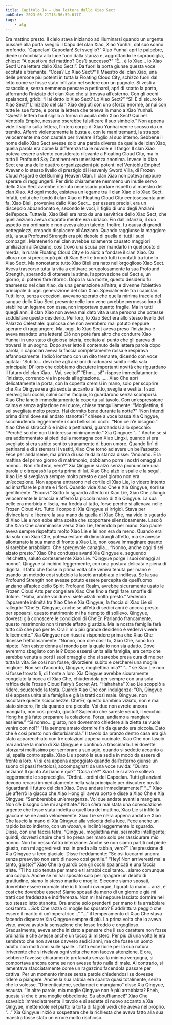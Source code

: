 ```yaml
---
title: Capitolo 14 – Una lettera dallo Xiao Sect
pubDate: 2023-05-21T13:56:59.617Z
tags:
    - atg
---
```


Era mattino presto. Il cielo stava iniziando ad illuminarsi quando un urgente bussare alla porta svegliò il Capo del clan Xiao, Xiao Yunhai, dal suo sonno profondo. “Capoclan! Capoclan! Sei sveglio?”
Xiao Yunhai aprì le palpebre, diede un’occhiata alla luce fuori dalla stanza e, aggrottando le sopracciglia, chiese: “A quest’ora del mattino? Cos’è successo?”
“È… è lo Xiao… lo Xiao Sect! Una lettera dallo Xiao Sect!”. Da fuori la porta giunse questa voce eccitata e tremante.
“Cosa? Lo Xiao Sect?”
Il Maestro del clan Xiao, una delle persone più potenti in tutta la Floating Cloud City, schizzò fuori dal letto come se fosse stato infilzato nel sedere con un pugnale. Si vestì a casaccio e, senza nemmeno pensare a pettinarsi, aprì di scatto la porta, afferrando l’iniziato del clan Xiao che si trovava all’esterno. Con gli occhi spalancati, gridò: “Hai detto lo Xiao Sect? Lo Xiao Sect?”
“Sì! È di sicuro lo Xiao Sect!” L’iniziato del clan Xiao deglutì con uno sforzo enorme, annuì con tutte le sue forze, e porse la lettera che teneva in mano a Xiao Yunhai. “Questa lettera ha il sigillo a forma di aquila dello Xiao Sect! Qui nel Ventoblu Empire, nessuno oserebbe falsificare il suo simbolo.”
Non appena vide il sigillo sulla lettera, l’intero corpo di Xiao Yunhai venne scosso da un tremito. Afferrò violentemente la busta e, con le mani tremanti, la strappò velocemente ma con cautela per rivelare il foglio al suo interno.
Sebbene il nome dello Xiao Sect avesse solo una parola diversa da quella del clan Xiao, quella parola era come la differenza tra le nuvole e il fango! Il clan Xiao poteva essere a stento considerato rilevante a Floating Cloud City, ma in tutto il Profound Sky Continent era un’esistenza anonima. Invece lo Xiao Sect era una delle quattro organizzazioni più potenti nel Ventoblu Empire! Avevano lo stesso livello di prestigio di Heavenly Sword Villa, di Frozen Cloud Asgard e del Burning Heaven Clan. Il clan Xiao non poteva neppure sperare di raggiungerli.
Per dirlo chiaramente nemmeno un inutile servo dello Xiao Sect avrebbe ritenuto necessario portare rispetto al maestro del clan Xiao.
Ad ogni modo, esisteva un legame tra il clan Xiao e lo Xiao Sect. Infatti, colui che fondò il clan Xiao di Floating Cloud City centosessanta anni fa, Xiao Bieli, proveniva dallo Xiao Sect… per essere precisi, era un discepolo abbandonato e, secondo le voci, il figlio di uno degli Anziani dell’epoca. Tuttavia, Xiao Bieli era nato da una servitrice dello Xiao Sect, che quell’anziano aveva stuprato mentre era ubriaco. Fin dall’infanzia, il suo aspetto era ordinario e non aveva alcun talento.
Inoltre, fu causa di grandi pettegolezzi, creando dispiacere all’Anziano. Quando raggiunse la maggiore età, la sua Profound Strength era più debole di quella di tutti i suoi compagni. Mantenerlo nel clan avrebbe solamente causato maggiori umiliazioni all’Anziano, così trovò una scusa per mandarlo in quel posto di merda, la rurale Floating Cloud City e lo aiutò a fondare il clan Xiao. Da allora non si preoccupò più di Xiao Bieli e troncò tutti i contatti tra lui e lo Xiao Sect.
Ma nonostante tutto Xiao Bieli era nato nell’orgoglioso Xiao Sect. Aveva trascorso tutta la vita a coltivare scrupolosamente la sua Profound Strength, sperando di ottenere la stima, l’approvazione del Sect e, un giorno, di potervi fare ritorno. Dopo la sua morte, questo desiderio fu trasmesso nel clan Xiao, da una generazione all’altra, e divenne l’obiettivo principale di ogni generazione del clan Xiao. Specialmente tra i capiclan. Tutti loro, senza eccezioni, avevano sperato che quella minima traccia del sangue dello Xiao Sect presente nelle loro vene avrebbe permesso loro di stabilire un legame con essa, non importava quanto fragile. Ma in tutti quegli anni, il clan Xiao non aveva mai dato vita a una persona che potesse soddisfare questo desiderio. Per loro, lo Xiao Sect era allo stesso livello del Palazzo Celestiale: qualcosa che non avrebbero mai potuto neppure sperare di raggiungere.
Ma, oggi, lo Xiao Sect aveva preso l’iniziativa e aveva mandato una lettera! Ciò non poté fare altro che condurre Xiao Yunhai in uno stato di gioiosa isteria, eccitato al punto che gli pareva di trovarsi in un sogno.
Dopo aver letto il contenuto della lettera parola dopo parola, il capoclan aveva la faccia completamente rossa e respirava affannosamente. Indicò lontano con un dito tremante, dicendo con voce agitata: “Subito… devi dire agli anziani di radunarsi subito nella sala principale! Di’ loro che dobbiamo discutere importanti novità che riguardano il futuro del clan Xiao… Vai, svelto!”
“Ehm… sì!” rispose immediatamente l’iniziato, correndo via in preda all’agitazione.
…..
Xiao Che aprì delicatamente la porta, con la coperta cremisi in mano, solo per scoprire che Xia Qingyue era già seduta accanto al letto, sveglia e vestita. I suoi meravigliosi occhi, calmi come l’acqua, lo guardarono senza scomporsi.
Xiao Che lanciò immediatamente la coperta sul tavolo. Con un’espressione calma e senza agitazione nel cuore, chiese tranquillamente: “Mogliettina, ti sei svegliata molto presto. Hai dormito bene durante la notte?”
“Non intendi prima dirmi dove sei andato stanotte?” chiese a voce bassa Xia Qingyue, socchiudendo leggermente i suoi bellissimi occhi.
“Non ce n’è bisogno.” Xiao Che si stiracchiò e iniziò a pettinarsi, guardandosi allo specchio: “Perché so che non ti interessa minimamente.”
Xia Qingyue: “…”
Anche se si era addormentato ai piedi della montagna con Xiao Lingxi, quando si era svegliato si era subito sentito stranamente di buon umore. Quando finì di pettinarsi e di sistemarsi i vestiti, Xiao Che tornò ad avere un bell’aspetto. Fece per andarsene, ma prima di uscire dalla stanza disse: “Andiamo. È la mattina del primo giorno di matrimonio, dobbiamo porre i nostri omaggi al nonno… Non rifiuterai, vero?”
Xia Qingyue si alzò senza pronunciare una parola e oltrepassò la porta prima di lui. Xiao Che alzò le spalle e la seguì.
Xiao Lie si svegliava sempre molto presto e quel giorno non era un’eccezione. Non appena entrarono nel cortile di Xiao Lie, lo videro intento ad innaffiare le piante e i fiori. Quando vide Xiao Che e Xia Qingyue, sorrise gentilmente. “Eccovi.”
Sotto lo sguardo attento di Xiao Lie, Xiao Che allungò velocemente le braccia e afferrò la piccola mano di Xia Qingyue. La sua pelle era morbida e liscia, ma fredda al tatto, forse perché si allenava nelle Frozen Cloud Art. Tutto il corpo di Xia Qingyue si irrigidì. Stava per divincolarsi e liberare la sua mano da quella di Xiao Che, ma vide lo sguardo di Xiao Lie e non ebbe altra scelta che sopportare silenziosamente. Lasciò che Xiao Che camminasse verso Xiao Lie, tenendola per mano.
Suo padre aveva sempre rispettato molto Xiao Lie e lei non era da meno. Quando era da sola con Xiao Che, poteva evitare di dimostrargli affetto, ma se avesse allontanato la sua mano di fronte a Xiao Lie, non osava immaginare quanto si sarebbe arrabbiato.
Che spregevole canaglia…
“Nonno, anche oggi ti sei alzato presto.” Xiao Che condusse avanti Xia Qingyue e, seguendo l’etichetta, salutò cortesemente Xiao Lie.
“Qingyue porge i suoi omaggi al nonno”. Qingyue si inchinò leggermente, con una postura delicata e piena di dignità. Il fatto che fosse la prima volta che veniva tenuta per mano e usando un metodo così subdolo la lasciò arrabbiata e indifesa. Se la sua Profound Strength non avesse potuto essere percepita da quell’uomo anziano all’apice dello Spirit Profound Realm, avrebbe sicuramente usato le Frozen Cloud Arts per congelare Xiao Che fino a fargli fare smorfie di dolore.
“Haha, anche voi due vi siete alzati molto presto.” Vedendo l’apparente intimità tra Xiao Che e Xia Qingyue, la faccia di Xiao Lie si rallegrò: “Che’Er, Qingyue, anche se all’età di sedici anni è ancora presto per sposarsi, questo matrimonio mi ha riempito di sollievo. Qingyue, dovresti già conoscere le condizioni di Che’Er. Parlando francamente, questo matrimonio non ti rende affatto giustizia. Ma la nostra famiglia farà tutto ciò che può per te. Ora il mio più grande desiderio è vedervi vivere felicemente.”
Xia Qingyue non riuscì a rispondere prima che Xiao Che dicesse frettolosamente: “Nonno, non dire così! Io, Xiao Che, sono tuo nipote. Non esiste donna al mondo per la quale io non sia adatto. Dove avremmo sbagliato con lei? Dopo essersi unita alla famiglia, era certo che sarebbe venuta a porti i suoi omaggi e che si sarebbe presa cura di me per tutta la vita. Se così non fosse, divorzierei subito e cercherei una moglie migliore. Non sei d’accordo, Qingyue, mogliettina mia?”
“…” se Xiao Lie non si fosse trovato lì, di fronte a loro, Xia Qingyue avrebbe sicuramente congelato la bocca di Xiao Che, chiudendola per sempre con una sola raffica delle Frozen Cloud Fairy’s Secret Art.
“Hahahaha” Xiao Lie scoppiò a ridere, scuotendo la testa. Guardò Xiao Che con indulgenza: “Oh, Qingyue si è appena unita alla famiglia e già la tratti così male. Qingyue, non ascoltare queste sciocchezze. Che’Er, questo bambino viziato, non è mai stato sincero, fin da quando era piccolo. Voi due non avrete ancora mangiato, non così presto, giusto? Sapendo che sareste venuti, il vecchio Hong ha già fatto preparare la colazione. Forza, andiamo a mangiare assieme.”
“Sì nonno… giusto, non dovremmo chiedere alla zietta se vuole venire con noi?”
“Ha sempre amato dormire fin da quando era piccola. Dato che è così presto non disturbiamola.”
Il tavolo da pranzo dentro casa era già stato apparecchiato con tre colazioni appena cucinate. Xiao Che non lasciò mai andare la mano di Xia Qingyue e continuò a trascinarla. Lei dovette sforzarsi moltissimo per sembrare a suo agio, quando si sedette accanto a lui, spalla contro spalla. Xiao Lie spostò la sua sedia in modo da essere di fronte a loro. Vi si era appena appoggiato quando dall’esterno giunse un suono di passi frettolosi, accompagnati da una voce ruvida:
“Quinto anziano! Il quinto Anziano è qui?”
“Cosa c’è?” Xiao Lie si alzò e sollevò leggermente le sopracciglia.
“Ordini… ordini del Capoclan. Tutti gli anziani devono recarsi immediatamente nella sala principale per discutere novità riguardanti il futuro del clan Xiao. Deve andare immediatamente!”
“…” Xiao Lie afferrò la giacca che Xiao Hong gli aveva porto e disse a Xiao Che e Xia Qingyue: “Sembrerebbe un’emergenza. Voi due andate avanti a mangiare. Non c’è bisogno che mi aspettiate.”
Non c’era mai stata una convocazione urgente che fosse stata indetta a quell’ora del mattino, Xiao Lie si infilò la giacca e se ne andò velocemente.
Xiao Lie se n’era appena andato e Xiao Che lasciò la mano di Xia Qingyue alla velocità della luce. Fece anche un rapido balzo indietro, con un *woosh*, e inclinò leggermente lo sguardo. Disse, con una faccia tetra, “Qingyue, mogliettina mia, sei molto intelligente; quindi, dovresti capire che ti ho presa per mano solo per rassicurare mio nonno. Non ho nessun’altra intenzione. Anche se non siamo partiti col piede giusto, non mi aggrediresti mai in preda alla rabbia, vero?”
L’espressione di Xia Qingyue si fece glaciale. Disse freddamente: “Se osi toccarmi ancora senza preavviso non sarò di nuovo così gentile.”
“Hey! Non arriveresti mai a tanto, giusto?” Xiao Che la guardò con gli occhi spalancati e una faccia triste. “Ti ho solo tenuta per mano e ti arrabbi così tanto… siamo comunque una coppia. Anche se mi hai sposato solo per ripagare un debito di gratitudine, siamo lo stesso marito e moglie. Siccome siamo sposati, dovrebbe essere normale che io ti tocchi ovunque, figurati la mano… anzi, è così che dovrebbe essere! Siamo sposati da meno di un giorno e già mi tratti con freddezza e indifferenza. Non mi hai neppure lasciato dormire nel tuo stesso letto stanotte. Ora anche solo prenderti per mano ti fa arrabbiare così tanto… *Sob* Che razza di moglie ho sposato? È addirittura peggio che essere il marito di un’imperatrice…”
“…” il temperamento di Xiao Che stava facendo disperare Xia Qingyue sempre di più. La prima volta che lo aveva visto, aveva avuto la sensazione che fosse freddo e orgoglioso. Gradualmente, aveva anche iniziato a pensare che il suo carattere non fosse ordinario e che avesse anche un tocco di mistero. Per più di una volta le era sembrato che non avesse davvero sedici anni, ma che fosse un uomo adulto con molti anni sulle spalle… fatta eccezione per la sua natura irriverente che si rivelava ogni volta che non faceva attenzione.
E ora, sebbene l’avesse chiaramente profanata senza la minima vergogna, si comportava ancora come se non avesse fatto nulla di male. Al contrario, si lamentava sfacciatamente come un ragazzino facendola passare per cattiva. Per un momento rimase senza parole chiedendosi se dovesse ridere o piangere. Anche la sua rabbia era sparita quasi totalmente, senza che lo volesse.
“Dimenticatene, sediamoci e mangiamo” disse Xia Qingyue, esausta.
“In altre parole, mia moglie Qingyue non è più arrabbiata? Eheh, questa sì che è una moglie obbediente. Su abbuffiamoci!” Xiao Che scavalcò immediatamente il tavolo e si sedette di nuovo accanto a Xia Qingyue, mettendole nel piatto la torta di fagioli verdi che aveva nel proprio.
“…” Xia Qingyue iniziò a sospettare che la richiesta che aveva fatto alla sua maestra fosse stato un errore molto rischioso.


